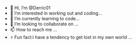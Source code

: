 - 👋 Hi, I’m @Derric01
- 👀 I’m interested in working out and coding...
- 🌱 I’m currently learning to code...
- 💞️ I’m looking to collaborate on ...
- 📫 How to reach me ...
- ⚡ Fun fact:i have a tendency to get lost in my own world ...

<!---
Derric01/Derric01 is a ✨ special ✨ repository because its `README.md` (this file) appears on your GitHub profile.
You can click the Preview link to take a look at your changes.
--->

